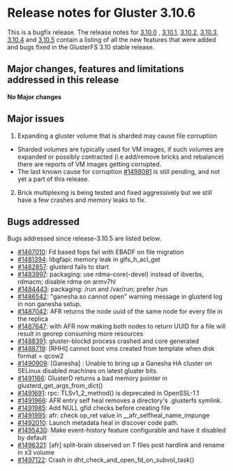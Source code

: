 # Release notes for Gluster 3.10.6

This is a bugfix release. The release notes for [3.10.0](3.10.0.md) ,
[3.10.1](3.10.1.md), [3.10.2](3.10.2.md), [3.10.3](3.10.3.md), [3.10.4](3.10.4.md) and [3.10.5](3.10.5.md)
contain a listing of all the new features that were added and
bugs fixed in the GlusterFS 3.10 stable release.

## Major changes, features and limitations addressed in this release
**No Major changes**

## Major issues
1. Expanding a gluster volume that is sharded may cause file corruption
- Sharded volumes are typically used for VM images, if such volumes are
expanded or possibly contracted (i.e add/remove bricks and rebalance)
there are reports of VM images getting corrupted.
- The last known cause for corruption [#1498081](https://bugzilla.redhat.com/show_bug.cgi?id=1498081)
is still pending, and not yet a part of this release.
2. Brick multiplexing is being tested and fixed aggressively but we still have a
   few crashes and memory leaks to fix.


## Bugs addressed

Bugs addressed since release-3.10.5 are listed below.

- [#1467010](https://bugzilla.redhat.com/1467010): Fd based fops fail with EBADF on file migration
- [#1481394](https://bugzilla.redhat.com/1481394): libgfapi: memory leak in glfs_h_acl_get
- [#1482857](https://bugzilla.redhat.com/1482857): glusterd fails to start
- [#1483997](https://bugzilla.redhat.com/1483997): packaging: use rdma-core(-devel) instead of ibverbs, rdmacm; disable rdma on armv7hl
- [#1484443](https://bugzilla.redhat.com/1484443): packaging: /run and /var/run; prefer /run
- [#1486542](https://bugzilla.redhat.com/1486542): "ganesha.so cannot open"  warning message in glusterd log in  non ganesha setup.
- [#1487042](https://bugzilla.redhat.com/1487042): AFR returns the node uuid of the same node for every file in the replica
- [#1487647](https://bugzilla.redhat.com/1487647): with AFR now making both nodes to return UUID for a file will result in georep consuming more resources
- [#1488391](https://bugzilla.redhat.com/1488391): gluster-blockd process crashed and core generated
- [#1488719](https://bugzilla.redhat.com/1488719): [RHHI] cannot boot vms created from template when disk format = qcow2
- [#1490909](https://bugzilla.redhat.com/1490909): [Ganesha] : Unable to bring up a Ganesha HA cluster on SELinux disabled machines on latest gluster bits.
- [#1491166](https://bugzilla.redhat.com/1491166): GlusterD returns a bad memory pointer in glusterd_get_args_from_dict()
- [#1491691](https://bugzilla.redhat.com/1491691): rpc: TLSv1_2_method() is deprecated in OpenSSL-1.1
- [#1491966](https://bugzilla.redhat.com/1491966): AFR entry self heal removes a directory's .glusterfs symlink.
- [#1491985](https://bugzilla.redhat.com/1491985): Add NULL gfid checks before creating file
- [#1491995](https://bugzilla.redhat.com/1491995): afr: check op_ret value in __afr_selfheal_name_impunge
- [#1492010](https://bugzilla.redhat.com/1492010): Launch metadata heal in discover code path.
- [#1495430](https://bugzilla.redhat.com/1495430): Make event-history feature configurable and have it disabled by default
- [#1496321](https://bugzilla.redhat.com/1496321): [afr] split-brain observed on T files post hardlink and rename in x3 volume
- [#1497122](https://bugzilla.redhat.com/1497122): Crash in dht_check_and_open_fd_on_subvol_task()
